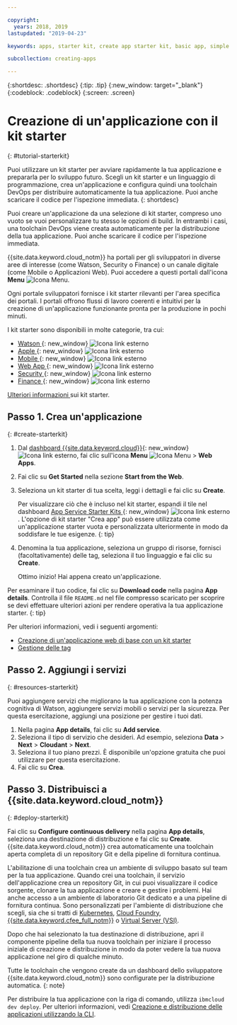 ```yaml
---

copyright:
  years: 2018, 2019
lastupdated: "2019-04-23"

keywords: apps, starter kit, create app starter kit, basic app, simple app

subcollection: creating-apps

---
```


{:shortdesc: .shortdesc}
{:tip: .tip}
{:new_window: target="_blank"}
{:codeblock: .codeblock}
{:screen: .screen}

# Creazione di un'applicazione con il kit starter
{: #tutorial-starterkit}

Puoi utilizzare un kit starter per avviare rapidamente la tua applicazione e prepararla per lo sviluppo futuro. Scegli un kit starter e un linguaggio di programmazione, crea un'applicazione e configura quindi una toolchain DevOps per distribuire automaticamente la tua applicazione. Puoi anche scaricare il codice per l'ispezione immediata.
{: shortdesc}

Puoi creare un'applicazione da una selezione di kit starter, compreso uno vuoto se vuoi personalizzare tu stesso le opzioni di build. In entrambi i casi, una toolchain DevOps viene creata automaticamente per la distribuzione della tua applicazione. Puoi anche scaricare il codice per l'ispezione immediata.

{{site.data.keyword.cloud_notm}} ha portali per gli sviluppatori in diverse aree di interesse (come Watson, Security o Finance) o un canale digitale (come Mobile o Applicazioni Web). Puoi accedere a questi portali dall'icona **Menu** ![Icona Menu](../../icons/icon_hamburger.svg).

Ogni portale sviluppatori fornisce i kit starter rilevanti per l'area specifica dei portali. I portali offrono flussi di lavoro coerenti e intuitivi per la creazione di un'applicazione funzionante pronta per la produzione in pochi minuti.

I kit starter sono disponibili in molte categorie, tra cui:
* [Watson ](https://{DomainName}/developer/watson/dashboard){: new_window} ![Icona link esterno](../../icons/launch-glyph.svg "Icona link esterno")
* [Apple ](https://{DomainName}/developer/appledevelopment/dashboard){: new_window} ![Icona link esterno](../../icons/launch-glyph.svg "Icona link esterno")
* [Mobile ](https://{DomainName}/developer/mobile/dashboard){: new_window} ![Icona link esterno](../../icons/launch-glyph.svg "Icona link esterno")
* [Web App ](https://{DomainName}/developer/appservice/dashboard){: new_window} ![Icona link esterno](../../icons/launch-glyph.svg "Icona link esterno")
* [Security ](https://{DomainName}/developer/security/dashboard){: new_window} ![Icona link esterno](../../icons/launch-glyph.svg "Icona link esterno")
* [Finance ](https://{DomainName}/developer/finance/dashboard){: new_window} ![Icona link esterno](../../icons/launch-glyph.svg "Icona link esterno")

[Ulteriori informazioni ](/docs/apps?topic=creating-apps-starter-kits) sui kit starter.

## Passo 1. Crea un'applicazione
{: #create-starterkit}

1. Dal [dashboard {{site.data.keyword.cloud}}](https://{DomainName}){: new_window} ![Icona link esterno](../../icons/launch-glyph.svg "Icona link esterno"), fai clic sull'icona **Menu** ![Icona Menu](../../icons/icon_hamburger.svg) > **Web Apps**.

2. Fai clic su **Get Started** nella sezione **Start from the Web**.

3. Seleziona un kit starter di tua scelta, leggi i dettagli e fai clic su **Create**.
    
    Per visualizzare ciò che è incluso nel kit starter, espandi il tile nel dashboard [App Service Starter Kits ](https://{DomainName}/developer/appservice/starter-kits){: new_window} ![Icona link esterno](../../icons/launch-glyph.svg "Icona link esterno"). L'opzione di kit starter "Crea app" può essere utilizzata come un'applicazione starter vuota e personalizzata ulteriormente in modo da soddisfare le tue esigenze.
    {: tip}

4. Denomina la tua applicazione, seleziona un gruppo di risorse, fornisci (facoltativamente) delle tag, seleziona il tuo linguaggio e fai clic su **Create**.
    
    Ottimo inizio! Hai appena creato un'applicazione.

Per esaminare il tuo codice, fai clic su **Download code** nella pagina **App details**. Controlla il file `README.md` nel file compresso scaricato per scoprire se devi effettuare ulteriori azioni per rendere operativa la tua applicazione starter.
{: tip}

Per ulteriori informazioni, vedi i seguenti argomenti:
 * [Creazione di un'applicazione web di base con un kit starter](/docs/apps/tutorials?topic=creating-apps-tutorial-webapp)
 * [Gestione delle tag](/docs/resources?topic=resources-tag)

## Passo 2. Aggiungi i servizi
{: #resources-starterkit}

Puoi aggiungere servizi che migliorano la tua applicazione con la potenza cognitiva di Watson, aggiungere servizi mobili o servizi per la sicurezza. Per questa esercitazione, aggiungi una posizione per gestire i tuoi dati.

1. Nella pagina **App details**, fai clic su **Add service**.
2. Seleziona il tipo di servizio che desideri. Ad esempio, seleziona **Data** > **Next** > **Cloudant** > **Next**.
3. Seleziona il tuo piano prezzi. È disponibile un'opzione gratuita che puoi utilizzare per questa esercitazione.
4. Fai clic su **Crea**.

## Passo 3. Distribuisci a {{site.data.keyword.cloud_notm}}
{: #deploy-starterkit}

Fai clic su **Configure continuous delivery** nella pagina **App details**, seleziona una destinazione di distribuzione e fai clic su **Create**. {{site.data.keyword.cloud_notm}} crea automaticamente una toolchain aperta completa di un repository Git e della pipeline di fornitura continua.

L'abilitazione di una toolchain crea un ambiente di sviluppo basato sul team per la tua applicazione. Quando crei una toolchain, il servizio dell'applicazione crea un repository Git, in cui puoi visualizzare il codice sorgente, clonare la tua applicazione e creare e gestire i problemi. Hai anche accesso a un ambiente di laboratorio Git dedicato e a una pipeline di fornitura continua. Sono personalizzati per l'ambiente di distribuzione che scegli, sia che si tratti di [Kubernetes](/docs/containers?topic=containers-getting-started), [Cloud Foundry](/docs/cloud-foundry-public?topic=cloud-foundry-public-about-cf), [{{site.data.keyword.cfee_full_notm}}](/docs/cloud-foundry?topic=cloud-foundry-about) o [Virtual Server (VSI)](/docs/vsi?topic=virtual-servers-getting-started-with-virtual-servers).

Dopo che hai selezionato la tua destinazione di distribuzione, apri il componente pipeline della tua nuova toolchain per iniziare il processo iniziale di creazione e distribuzione in modo da poter vedere la tua nuova applicazione nel giro di qualche minuto.

Tutte le toolchain che vengono create da un dashboard dello sviluppatore {{site.data.keyword.cloud_notm}} sono configurate per la distribuzione automatica.
{: note}

Per distribuire la tua applicazione con la riga di comando, utilizza `ibmcloud dev deploy`. Per ulteriori informazioni, vedi [Creazione e distribuzione delle applicazioni utilizzando la CLI](/docs/apps?topic=creating-apps-create-deploy-app-cli).
